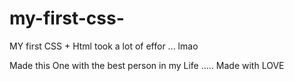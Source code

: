 # my-first-css-
MY first CSS + Html 
took a lot of effor ... lmao

Made this One with the best person in my Life .....
Made with LOVE 


